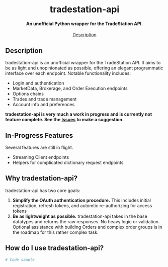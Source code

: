 <h1 align="center">
  <br>
  tradestation-api
  <br>
</h1>

<p align="center">
<!-- <a href="https://github.com/pattertj/LoopTrader/commits/main"><img src="https://img.shields.io/github/last-commit/pattertj/LoopTrader"></a>
  <a href="https://github.com/pattertj/LoopTrader/actions/workflows/python-app.yml"><img src="https://img.shields.io/github/workflow/status/pattertj/looptrader/Build?style=flat"></a>
  <a href="https://github.com/pattertj/LoopTrader/network/members"><img src="https://img.shields.io/github/forks/pattertj/LoopTrader?style=flat"></a>
  <a href="https://github.com/pattertj/LoopTrader/stargazers"><img src="https://img.shields.io/github/stars/pattertj/LoopTrader?style=flat"></a>
  <a href="https://github.com/pattertj/LoopTrader/blob/main/LICENSE"><img src="https://img.shields.io/github/license/pattertj/LoopTrader?style=flat"></a>
  <a href="https://saythanks.io/inbox#badge-modal"><img src="https://img.shields.io/badge/Say%20Thanks-!-1EAEDB.svg"></a> -->
</p>

<h4 align="center">An unofficial Python wrapper for the TradeStation API.</h4>

<p align="center">
  <a href="#description">Description</a>
  <!-- • -->
  <!-- <a href="#installation">Installation</a> •
  <a href="#usage">Usage</a> •
  <a href="#contributing">Contributing</a> •
  <a href="#license">License</a> -->
</p>

## Description

tradestation-api is an unofficial wrapper for the TradeStation API. It aims to be as light and unopinionated as possible, offering an elegant programmatic interface over each endpoint. Notable functionality includes:

- Login and authentication
- MarketData, Brokerage, and Order Execution endpoints
- Options chains
- Trades and trade management
- Account info and preferences

<b>tradestation-api is very much a work in progress and is currently not feature complete. See the [Issues](https://github.com/pattertj/ts-api/issues) to make a suggestion.</b>

## In-Progress Features

Several features are still in flight.

- Streaming Client endpoints
- Helpers for complicated dictionary request endpoints

## Why tradestation-api?

tradestation-api has two core goals:

1. **Simplify the OAuth authentication procedure.** This includes initial registration, refresh tokens, and automtic re-authorizing for access tokens
2. **Be as lightweight as possible.** tradestation-api takes in the base datatypes and returns the raw responses. No heavy logic or validation. Optional assistance with building Orders and complex order groups is in the roadmap for this rather complex task.

## How do I use tradestation-api?

```python
# Code sample
```
